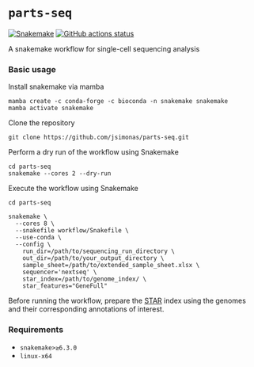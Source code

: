 # `parts-seq`


[![Snakemake](https://img.shields.io/badge/snakemake-≥6.3.0-brightgreen.svg)](https://snakemake.github.io)
[![GitHub actions status](https://github.com/jsimonas/parts-seq/workflows/Tests/badge.svg)](https://github.com/jsimonas/parts-seq/actions?query=branch%3Amain+workflow%3ATests)

A snakemake workflow for single-cell sequencing analysis

### Basic usage

Install snakemake via mamba
```
mamba create -c conda-forge -c bioconda -n snakemake snakemake
mamba activate snakemake
```

Clone the repository
```
git clone https://github.com/jsimonas/parts-seq.git 
```

Perform a dry run of the workflow using Snakemake
```
cd parts-seq
snakemake --cores 2 --dry-run
```

Execute the workflow using Snakemake
```
cd parts-seq

snakemake \
  --cores 8 \
  --snakefile workflow/Snakefile \
  --use-conda \
  --config \
    run_dir=/path/to/sequencing_run_directory \
    out_dir=/path/to/your_output_directory \
    sample_sheet=/path/to/extended_sample_sheet.xlsx \
    sequencer='nextseq' \
    star_index=/path/to/genome_index/ \
    star_features="GeneFull"
```

Before running the workflow, prepare the [STAR](https://github.com/alexdobin/STAR) index using the genomes and their corresponding annotations of interest.

### Requirements

* `snakemake>≥6.3.0`
* `linux-x64`
